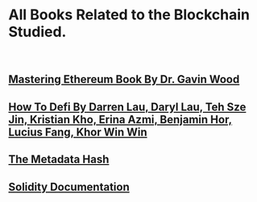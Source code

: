 # All Books Related to the Blockchain Studied.

<br/>

## [Mastering Ethereum Book By Dr. Gavin Wood](https://github.com/fps8k/Mastering-Ethereum/blob/dev/Books/Mastering%20Ethereum%20Building%20Smart%20Contracts%20and%20DApps%20by%20Andreas%20M.%20Antonopoulos%2C%20Gavin%20Wood%20Ph.%20D.%20(z-lib.org).epub.pdf)

## [How To Defi By Darren Lau, Daryl Lau, Teh Sze Jin, Kristian Kho, Erina Azmi, Benjamin Hor, Lucius Fang, Khor Win Win](https://github.com/fps8k/Blockchain-Books/blob/dev/Books/How%20To%20Defi.pdf)

## [The Metadata Hash](https://github.com/0xfps/Blockchain-Books/blob/dev/Books/Metadata%20Hash.md)

## [Solidity Documentation](https://github.com/0xfps/Blockchain-Books/blob/dev/Books/Solidity%20Documentation.pdf)
